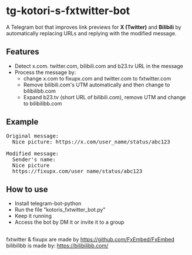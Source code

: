 # tg-kotori-s-fxtwitter-bot
A Telegram bot that improves link previews for **X (Twitter)** and **Bilibili** by automatically replacing URLs and replying with the modified message.

## Features
- Detect x.com. twitter.com, bilibili.com and b23.tv URL in the message
- Process the message by:
  - change x.com to fixupx.com and twitter.com to fxtwitter.com
  - Remove bilibili.com's UTM automatically and then change to bilibilibb.com
  - Expand b23.tv (short URL of bilibili.com), remove UTM and change to bilibilibb.com

## Example
<pre>
Original message:
  Nice picture: https://x.com/user_name/status/abc123

Modified message: 
  Sender's name:
  Nice picture
  https://fixupx.com/user_name/status/abc123
</pre>

## How to use
- Install telegram-bot-python
- Run the file "kotoris_fxtwitter_bot.py"
- Keep it running
- Access the bot by DM it or invite it to a group

## 
fxtwitter & fixupx are made by https://github.com/FxEmbed/FxEmbed <br />
bilibilibb is made by: https://bilibilibb.com/
